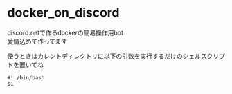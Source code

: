 # docker_on_discord

discord.netで作るdockerの簡易操作用bot  
愛情込めて作ってます
  
使うときはカレントディレクトリに以下の引数を実行するだけのシェルスクリプトを置いてね  
```
#! /bin/bash
$1
```
